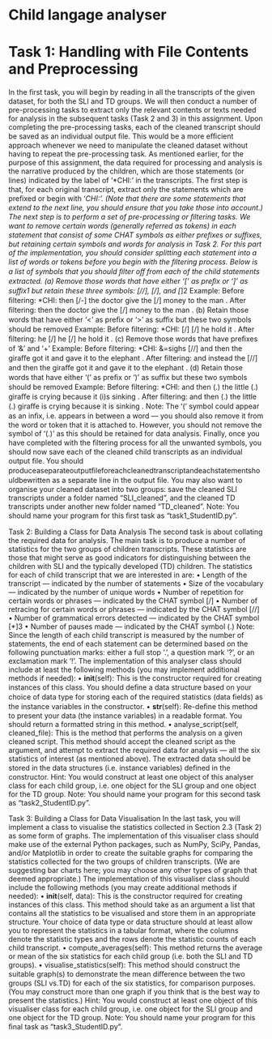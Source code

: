 # Child langage analyser
# Task 1: Handling with File Contents and Preprocessing
In the ﬁrst task, you will begin by reading in all the transcripts of the given dataset, for both the SLI and TD groups. We will then conduct a number of pre-processing tasks to extract only the relevant contents or texts needed for analysis in the subsequent tasks (Task 2 and 3) in this assignment. Upon completing the pre-processing tasks, each of the cleaned transcript should be saved as an individual output ﬁle. This would be a more eﬃcient approach whenever we need to manipulate the cleaned dataset without having to repeat the pre-processing task.
As mentioned earlier, for the purpose of this assignment, the data required for processing and analysis is the narrative produced by the children, which are those statements (or lines) indicated by the label of ‘*CHI:’ in the transcripts. The ﬁrst step is that, for each original transcript, extract only the statements which are preﬁxed or begin with ‘*CHI:’. (Note that there are some statements that extend to the next line, you should ensure that you take those into account.)
The next step is to perform a set of pre-processing or ﬁltering tasks. We want to remove certain words (generally referred as tokens) in each statement that consist of some CHAT symbols as either preﬁxes or suﬃxes, but retaining certain symbols and words for analysis in Task 2. For this part of the implementation, you should consider splitting each statement into a list of words or tokens before you begin with the ﬁltering process.
Below is a list of symbols that you should ﬁlter oﬀ from each of the child statements extracted.
(a) Remove those words that have either ‘[’ as preﬁx or ‘]’ as suﬃx1 but retain these three symbols: [//], [/], and [*]2
Example: Before ﬁltering: *CHI: then [/-] the doctor give the [/] money to the man . After ﬁltering: then the doctor give the [/] money to the man .
(b) Retain those words that have either ‘<’ as preﬁx or ‘>’ as suﬃx but these two symbols should be removed
Example: Before ﬁltering: *CHI: <he> [/] <he> [/] he hold it . After ﬁltering: he [/] he [/] he hold it .
(c) Remove those words that have preﬁxes of ‘&’ and ‘+’
Example: Before ﬁltering: *CHI: &=sighs <and instead the> [//] and then the giraﬀe got it and gave it to the elephant . After ﬁltering: and instead the [//] and then the giraﬀe got it and gave it to the elephant .
(d) Retain those words that have either ‘(’ as preﬁx or ‘)’ as suﬃx but these two symbols should be removed
Example: Before ﬁltering: *CHI: and then (.) the little (.) giraﬀe is crying because it (i)s sinking . After ﬁltering: and then (.) the little (.) giraﬀe is crying because it is sinking .
Note: The ‘(’ symbol could appear as an inﬁx, i.e. appears in between a word — you should also remove it from the word or token that it is attached to. However, you should not remove the symbol of ‘(.)’ as this should be retained for data analysis.
Finally, once you have completed with the ﬁltering process for all the unwanted symbols, you should now save each of the cleaned child transcripts as an individual output ﬁle. You should produceaseparateoutputﬁleforeachcleanedtranscriptandeachstatementshouldbewritten as a separate line in the output ﬁle. You may also want to organise your cleaned dataset into two groups: save the cleaned SLI transcripts under a folder named “SLI_cleaned”, and the cleaned TD transcripts under another new folder named “TD_cleaned”.
Note: You should name your program for this ﬁrst task as “task1_StudentID.py”.
  
  
  
  Task 2: Building a Class for Data Analysis
The second task is about collating the required data for analysis. The main task is to produce a number of statistics for the two groups of children transcripts. These statistics are those that might serve as good indicators for distinguishing between the children with SLI and the typically developed (TD) children.
The statistics for each of child transcript that we are interested in are: • Length of the transcript — indicated by the number of statements • Size of the vocabulary — indicated by the number of unique words • Number of repetition for certain words or phrases — indicated by the CHAT symbol [/] • Number of retracing for certain words or phrases — indicated by the CHAT symbol [//] • Number of grammatical errors detected — indicated by the CHAT symbol [*]3 • Number of pauses made — indicated by the CHAT symbol (.)
Note: Since the length of each child transcript is measured by the number of statements, the end of each statement can be determined based on the following punctuation marks: either a full stop ‘.’, a question mark ‘?’, or an exclamation mark ‘!’.
The implementation of this analyser class should include at least the following methods (you may implement additional methods if needed): • __init__(self): This is the constructor required for creating instances of this class. You should deﬁne a data structure based on your choice of data type for storing each of the required statistics (data ﬁelds) as the instance variables in the constructor. • __str__(self): Re-deﬁne this method to present your data (the instance variables) in a readable format. You should return a formatted string in this method. • analyse_script(self, cleaned_file): This is the method that performs the analysis on a given cleaned script. This method should accept the cleaned script as the argument, and attempt to extract the required data for analysis — all the six statistics of interest (as mentioned above). The extracted data should be stored in the data structures (i.e. instance variables) deﬁned in the constructor.
Hint: You would construct at least one object of this analyser class for each child group, i.e. one object for the SLI group and one object for the TD group.
Note: You should name your program for this second task as “task2_StudentID.py”.


Task 3: Building a Class for Data Visualisation
In the last task, you will implement a class to visualise the statistics collected in Section 2.3 (Task 2) as some form of graphs. The implementation of this visualiser class should make use of the external Python packages, such as NumPy, SciPy, Pandas, and/or Matplotlib in order to create the suitable graphs for comparing the statistics collected for the two groups of children transcripts. (We are suggesting bar charts here; you may choose any other types of graph that deemed appropriate.)
The implementation of this visualiser class should include the following methods (you may create additional methods if needed):
• __init__(self, data): This is the constructor required for creating instances of this class. This method should take as an argument a list that contains all the statistics to be visualised and store them in an appropriate structure. Your choice of data type or data structure should at least allow you to represent the statistics in a tabular format, where the columns denote the statistic types and the rows denote the statistic counts of each child transcript. • compute_averages(self): This method returns the average or mean of the six statistics for each child group (i.e. both the SLI and TD groups). • visualise_statistics(self): This method should construct the suitable graph(s) to demonstrate the mean diﬀerence between the two groups (SLI vs.TD) for each of the six statistics, for comparison purposes. (You may construct more than one graph if you think that is the best way to present the statistics.)
Hint: You would construct at least one object of this visualiser class for each child group, i.e. one object for the SLI group and one object for the TD group.
Note: You should name your program for this ﬁnal task as “task3_StudentID.py”.
